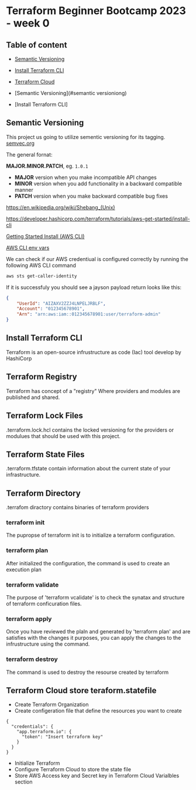 # Terraform Beginner Bootcamp 2023 - week 0

## Table of content

- [Semantic Versioning](#semantic-versioning)
- [Install Terraform CLI](#install-terraform-cli)
- [Terraform Cloud](#terraform-cloud-store-teraformstatefile)

- [Semantic Versioning](#semantic versioniong)
- [Install Terraform CLI]

## Semantic Versioning

This project us going to utilize sementic versioning for its tagging.
[semvec.org](https://semvec.org/)

The general fornat:

**MAJOR.MINOR.PATCH**, eg. `1.0.1`

- **MAJOR** version when you make incompatible API changes
- **MINOR** version when you add functionality in a backward compatible manner
- **PATCH** version when you make backward compatible bug fixes


https://en.wikipedia.org/wiki/Shebang_(Unix)

https://developer.hashicorp.com/terraform/tutorials/aws-get-started/install-cli

[Getting Started Install (AWS CLI)](https://docs.aws.amazon.com/cli/latest/userguide/getting-started-install.html)



[AWS CLI env vars](https://docs.aws.amazon.com/cli/latest/userguide/cli-configure-envvars.html)

We can check if our AWS credentiual is configured correctly by running the following AWS CLI command
```sh
aws sts get-caller-identity
```

If it is successfuly you should see a jayson payload return
looks like this:

```json
{
    "UserId": "AIZAXV2ZZJ4LNPELJRBLF",
    "Account": "012345678901",
    "Arn": "arn:aws:iam::012345678901:user/terraform-admin"
}
```

## Install Terraform CLI 
Terraform is an open-source infrustructure as code (Iac) tool develop by HashiCorp

## Terraform Registry
Terraform has concept of a "registry" Where providers and modules are published and shared.

## Terraform Lock Files
.terraform.lock.hcl contains the locked versioning for the providers or modulues that should be used with this project.
## Terraform State Files
.terraform.tfstate contain information about the current state of your infrastructure.

## Terraform  Directory
.terrafom diractory contains binaries of terraform providers

### terraform init 
The pupropse of terraform init is to initialize a terraform configuration.
### terraform plan
After initialized the configuration, the command is used to create an execution plan
### terraform validate
The purpose of 'terraform vcalidate' is to check the synatax and structure of terraform conficuration files.
### terraform apply
Once you have reviewed the plaln and generated by 'terraform plan' and are satisfies with the changes it purposes, you can apply the changes to the infrustructure using the command.
### terraform destroy
The command is used to destroy the resourse created by terraform

## Terraform Cloud store teraform.statefile
- Create Terraform Organization
- Create configeration file that define the resources you want to create
```
{
  "credentials": {
    "app.terraform.io": {
      "token": "Insert terraform key"
    }
  }
}
```
- Initialize Terraform
- Configure Terraform Cloud to store the state file
- Store AWS Access key and Secret key in Terraform Cloud Varialbles section


